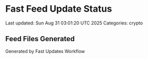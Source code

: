 # Fast Feed Update Status
Last updated: Sun Aug 31 03:01:20 UTC 2025
Categories: crypto

## Feed Files Generated

Generated by Fast Updates Workflow
